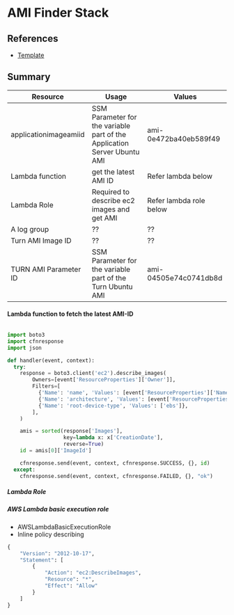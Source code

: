 # AMI Finder Stack

## References

* [Template](./../templates/bbb-on-aws-amifinder.template.yaml)


## Summary

| Resource | Usage | Values
| ------------- | ------------- | ------------- |
| applicationimageamiid | SSM Parameter for the variable part of the Application Server Ubuntu AMI  | ami-0e472ba40eb589f49 |
| Lambda function | get the latest AMI ID  | Refer lambda below |
| Lambda Role | Required to describe ec2 images and get AMI  | Refer lambda role below |
| A log group | ??  | ?? |
| Turn AMI Image ID | ??  | ?? |
| TURN AMI Parameter ID | SSM Parameter for the variable part of the Turn Ubuntu AMI  | ami-04505e74c0741db8d |


#### Lambda function to fetch the latest AMI-ID

```python

import boto3
import cfnresponse
import json

def handler(event, context):
  try:
    response = boto3.client('ec2').describe_images(
        Owners=[event['ResourceProperties']['Owner']],
        Filters=[
          {'Name': 'name', 'Values': [event['ResourceProperties']['Name']]},
          {'Name': 'architecture', 'Values': [event['ResourceProperties']['Architecture']]},
          {'Name': 'root-device-type', 'Values': ['ebs']},
        ],
    )

    amis = sorted(response['Images'],
                  key=lambda x: x['CreationDate'],
                  reverse=True)
    id = amis[0]['ImageId']

    cfnresponse.send(event, context, cfnresponse.SUCCESS, {}, id)
  except:
    cfnresponse.send(event, context, cfnresponse.FAILED, {}, "ok")

```

##### Lambda Role

##### AWS Lambda basic execution role

* AWSLambdaBasicExecutionRole
* Inline policy describing

```python
{
    "Version": "2012-10-17",
    "Statement": [
        {
            "Action": "ec2:DescribeImages",
            "Resource": "*",
            "Effect": "Allow"
        }
    ]
}
```